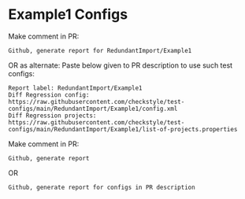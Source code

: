 # Example1 Configs
Make comment in PR:
```
Github, generate report for RedundantImport/Example1
```
OR as alternate:
Paste below given to PR description to use such test configs:
```
Report label: RedundantImport/Example1
Diff Regression config: https://raw.githubusercontent.com/checkstyle/test-configs/main/RedundantImport/Example1/config.xml
Diff Regression projects: https://raw.githubusercontent.com/checkstyle/test-configs/main/RedundantImport/Example1/list-of-projects.properties
```
Make comment in PR:
```
Github, generate report
```
OR
```
Github, generate report for configs in PR description
```
